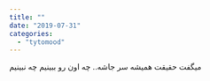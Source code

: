 ```yaml
---
title: ""
date: "2019-07-31"
categories: 
  - "tytomood"
---
```


میگفت حقیقت همیشه سر جاشه.. چه اون رو ببینیم چه نبینیم
